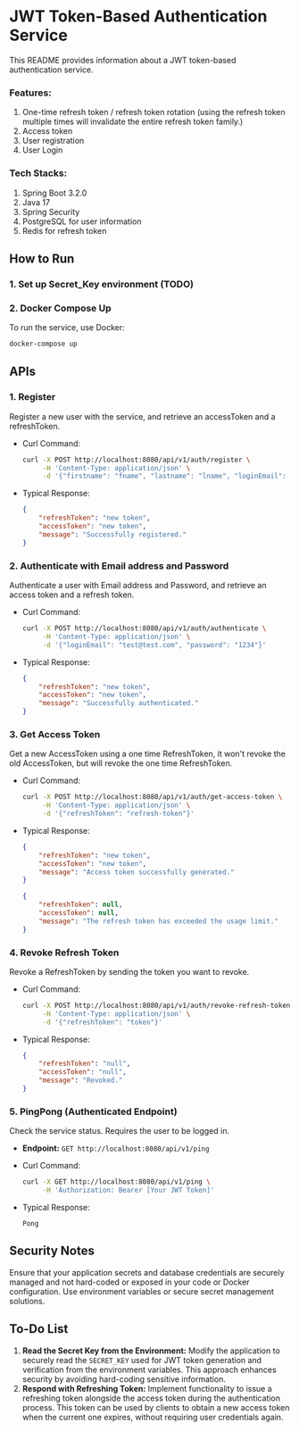 # JWT Token-Based Authentication Service
This README provides information about a JWT token-based authentication service. 

### Features:
1. One-time refresh token / refresh token rotation
(using the refresh token multiple times will invalidate the entire refresh token family.)
2. Access token
3. User registration
4. User Login

### Tech Stacks:

1. Spring Boot 3.2.0
2. Java 17
3. Spring Security
4. PostgreSQL for user information
5. Redis for refresh token

## How to Run
### 1. Set up Secret_Key environment (TODO)



### 2. Docker Compose Up

To run the service, use Docker:

```bash
docker-compose up
```



## APIs

### 1. Register

Register a new user with the service,
and retrieve an accessToken and a refreshToken.

- Curl Command:

  ```bash
  curl -X POST http://localhost:8080/api/v1/auth/register \
       -H 'Content-Type: application/json' \
       -d '{"firstname": "fname", "lastname": "lname", "loginEmail": "test@test.com", "password": "1234"}'
  ```

- Typical Response:

  ```json
  {
      "refreshToken": "new token",
      "accessToken": "new token",
      "message": "Successfully registered."
  }
  ```

### 2. Authenticate with Email address and Password

Authenticate a user with Email address and Password,
and retrieve an access token and a refresh token.

- Curl Command:

  ```bash
  curl -X POST http://localhost:8080/api/v1/auth/authenticate \
       -H 'Content-Type: application/json' \
       -d '{"loginEmail": "test@test.com", "password": "1234"}'
  ```

- Typical Response:

  ```json
  {
      "refreshToken": "new token",
      "accessToken": "new token",
      "message": "Successfully authenticated."
  }
  ```

### 3. Get Access Token

Get a new AccessToken using a one time RefreshToken, 
it won't revoke the old AccessToken, but will revoke the one time RefreshToken.

- Curl Command:

  ```bash
  curl -X POST http://localhost:8080/api/v1/auth/get-access-token \
       -H 'Content-Type: application/json' \
       -d '{"refreshToken": "refresh-token"}'
  ```

- Typical Response:

  ```json
  {
      "refreshToken": "new token",
      "accessToken": "new token",
      "message": "Access token successfully generated."
  }
  ```

  ```json
  {
      "refreshToken": null,
      "accessToken": null,
      "message": "The refresh token has exceeded the usage limit."
  }
  ```

### 4. Revoke Refresh Token

Revoke a RefreshToken by sending the token you want to revoke.

- Curl Command:

  ```bash
  curl -X POST http://localhost:8080/api/v1/auth/revoke-refresh-token \
       -H 'Content-Type: application/json' \
       -d '{"refreshToken": "token"}'
  ```

- Typical Response:

  ```json
  {
      "refreshToken": "null",
      "accessToken": "null",
      "message": "Revoked."
  }
  ```

### 5. PingPong (Authenticated Endpoint)

Check the service status. Requires the user to be logged in.

- **Endpoint:** `GET http://localhost:8080/api/v1/ping`

- Curl Command:

  ```bash
  curl -X GET http://localhost:8080/api/v1/ping \
       -H 'Authorization: Bearer [Your JWT Token]'
  ```

- Typical Response:

  ```
  Pong
  ```



## Security Notes
Ensure that your application secrets and database credentials are securely managed and not hard-coded or exposed in your code or Docker configuration. Use environment variables or secure secret management solutions.



## To-Do List

1. **Read the Secret Key from the Environment:** Modify the application to securely read the `SECRET_KEY` used for JWT token generation and verification from the environment variables. This approach enhances security by avoiding hard-coding sensitive information.
2. **Respond with Refreshing Token:** Implement functionality to issue a refreshing token alongside the access token during the authentication process. This token can be used by clients to obtain a new access token when the current one expires, without requiring user credentials again.